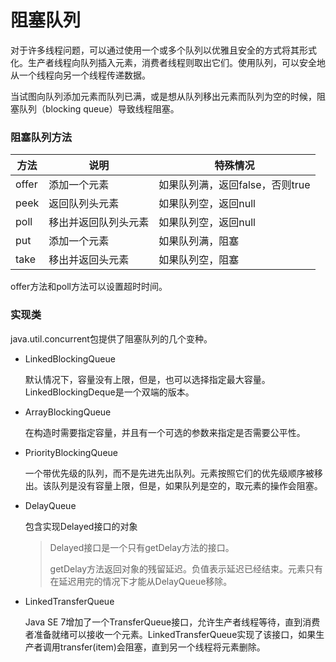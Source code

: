 # 阻塞队列

对于许多线程问题，可以通过使用一个或多个队列以优雅且安全的方式将其形式化。生产者线程向队列插入元素，消费者线程则取出它们。使用队列，可以安全地从一个线程向另一个线程传递数据。

当试图向队列添加元素而队列已满，或是想从队列移出元素而队列为空的时候，阻塞队列（blocking queue）导致线程阻塞。

### 阻塞队列方法

| 方法  | 说明                 | 特殊情况                        |
| ----- | -------------------- | ------------------------------- |
| offer | 添加一个元素         | 如果队列满，返回false，否则true |
| peek  | 返回队列头元素       | 如果队列空，返回null            |
| poll  | 移出并返回队列头元素 | 如果队列空，返回null            |
| put   | 添加一个元素         | 如果队列满，阻塞                |
| take  | 移出并返回头元素     | 如果队列空，阻塞                |

offer方法和poll方法可以设置超时时间。

### 实现类

java.util.concurrent包提供了阻塞队列的几个变种。

* LinkedBlockingQueue

  默认情况下，容量没有上限，但是，也可以选择指定最大容量。LinkedBlockingDeque是一个双端的版本。

* ArrayBlockingQueue

  在构造时需要指定容量，并且有一个可选的参数来指定是否需要公平性。

* PriorityBlockingQueue

  一个带优先级的队列，而不是先进先出队列。元素按照它们的优先级顺序被移出。该队列是没有容量上限，但是，如果队列是空的，取元素的操作会阻塞。

* DelayQueue

  包含实现Delayed接口的对象

  > Delayed接口是一个只有getDelay方法的接口。
  >
  > getDelay方法返回对象的残留延迟。负值表示延迟已经结束。元素只有在延迟用完的情况下才能从DelayQueue移除。

* LinkedTransferQueue

  Java SE 7增加了一个TransferQueue接口，允许生产者线程等待，直到消费者准备就绪可以接收一个元素。LinkedTransferQueue实现了该接口，如果生产者调用transfer(item)会阻塞，直到另一个线程将元素删除。













